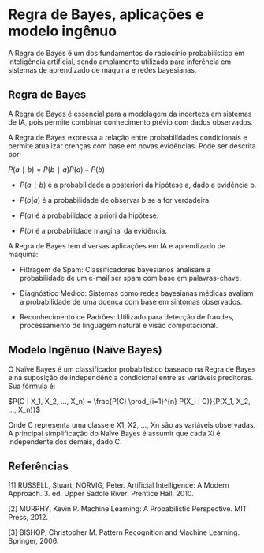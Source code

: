 # Regra de Bayes, aplicações e modelo ingênuo

A Regra de Bayes é um dos fundamentos do raciocínio probabilístico em inteligência artificial, sendo amplamente utilizada para inferência em sistemas de aprendizado de máquina e redes bayesianas.

## Regra de Bayes

A Regra de Bayes é essencial para a modelagem da incerteza em sistemas de IA, pois permite combinar conhecimento prévio com dados observados.

A Regra de Bayes expressa a relação entre probabilidades condicionais e permite atualizar crenças com base em novas evidências. Pode ser descrita por:

$P(a∣b)= P(b∣a)P(a) \div P(b)$

- $P(a∣b)$ é a probabilidade a posteriori da hipótese a, dado a evidência b.

- $P(b|a)$ é a probabilidade de observar b se a for verdadeira.
​
- $P(a)$ é a probabilidade a priori da hipótese.

- $P(b)$ é a probabilidade marginal da evidência.

A Regra de Bayes tem diversas aplicações em IA e aprendizado de máquina:

- Filtragem de Spam: Classificadores bayesianos analisam a probabilidade de um e-mail ser spam com base em palavras-chave.

- Diagnóstico Médico: Sistemas como redes bayesianas médicas avaliam a probabilidade de uma doença com base em sintomas observados.

- Reconhecimento de Padrões: Utilizado para detecção de fraudes, processamento de linguagem natural e visão computacional.

## Modelo Ingênuo (Naïve Bayes)

O Naïve Bayes é um classificador probabilístico baseado na Regra de Bayes e na suposição de independência condicional entre as variáveis preditoras. Sua fórmula é:

$P(C | X_1, X_2, ..., X_n) = \frac{P(C) \prod_{i=1}^{n} P(X_i | C)}{P(X_1, X_2, ..., X_n)}$

Onde C representa uma classe e X1, X2, ..., Xn são as variáveis observadas. A principal simplificação do Naïve Bayes é assumir que cada Xi é independente dos demais, dado C.


## Referências

[1] RUSSELL, Stuart; NORVIG, Peter. Artificial Intelligence: A Modern Approach. 3. ed. Upper Saddle River: Prentice Hall, 2010.

[2] MURPHY, Kevin P. Machine Learning: A Probabilistic Perspective. MIT Press, 2012.

[3] BISHOP, Christopher M. Pattern Recognition and Machine Learning. Springer, 2006.